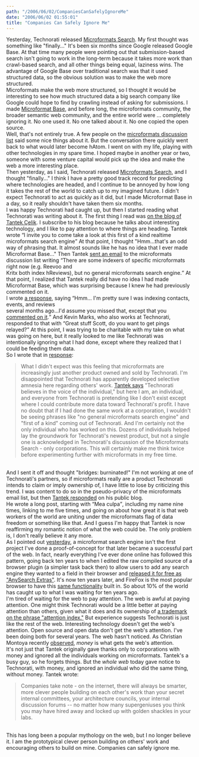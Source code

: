 ```yaml
---
path: "/2006/06/02/CompaniesCanSafelyIgnoreMe" 
date: "2006/06/02 01:55:01" 
title: "Companies Can Safely Ignore Me" 
---
```

Yesterday, Technorati released <a href="http://kitchen.technorati.com/search/">Microformats Search</a>. My first thought was something like "finally..." It's been six months since Google released Google Base. At that time many people were pointing out that submission-based search isn't going to work in the long-term because it takes more work than crawl-based search, and all other things being equal, laziness wins. The advantage of Google Base over traditional search was that it used structured data, so the obvious solution was to make the web more structured.<br>Microformats make the web more structured, so I thought it would be interesting to see how much structured data a big search company like Google could hope to find by crawling instead of asking for submissions. I made <a href="http://www.randomchaos.com/microformats/base/">Microformat Base</a>, and before long, the microformats community, the broader semantic web community, and the entire world were ... completely ignoring it. No one used it. No one talked about it. No one copied the open source.<br>Well, that's not entirely true. A few people on the <a href="http://microformats.org/discuss/">microformats discussion list</a> said some nice things about it. But the conversation there quickly went back to what would later become hAtom. I went on with my life, playing with other technologies in my spare time. I hoped maybe in another year or two, someone with some venture capital would pick up the idea and make the web a more interesting place.<br>Then yesterday, as I said, Technorati released <a href="http://kitchen.technorati.com/search/">Microformats Search</a>, and I thought "finally..." I think I have a pretty good track record for predicting where technologies are headed, and I continue to be annoyed by how long it takes the rest of the world to catch up to my imagined future. I didn't expect Technorati to act as quickly as it did, but I made Microformat Base in a day, so it really shouldn't have taken them six months.<br>I was happy Technorati had caught up, but then I started reading what Technorati was writing about it. The first thing I read was <a href="http://tantek.com/log/2006/05.html#d31t1802">on the blog of Tantek &#199;elik</a>. I subscribe to his blog because he talks about interesting technology, and I like to pay attention to where things are heading. Tantek wrote <q>I invite you to come take a look at this first of a kind realtime microformats search engine</q> At that point, I thought "Hmm...that's an odd way of phrasing that. It almost sounds like he has no idea that I ever made Microformat Base..." Then Tantek <a href="http://microformats.org/discuss/mail/microformats-discuss/2006-May/004248.html">sent an email</a> to the microformats discussion list writing <q>There are some indexers of specific microformats right now (e.g. Reevoo and<br>Kritx both index hReviews), but no general microformats search engine.</q> At that point, I realized that Tantek really did have no idea I had made Microformat Base, which was surprising because I knew he had previously commented on it.<br>I wrote <a href="http://microformats.org/discuss/mail/microformats-discuss/2006-May/004249.html">a response</a>, saying <q>Hmm... I'm pretty sure I was indexing contacts, events, and reviews  <br>several months ago...I'd assume you missed that, except that you <a href="http://microformats.org/discuss/mail/microformats-discuss/2005-December/002204.html">commented on it</a>.</q> And Kevin Marks, who also works at Technorati, responded to that with <q>Great stuff Scott, do you want to get pings relayed?</q> At this point, I was trying to be charitable with my take on what was going on here, but it really looked to me like Technorati was intentionally ignoring what I had done, except where they realized that I could be feeding them data.<br>So I wrote that in <a href="http://microformats.org/discuss/mail/microformats-discuss/2006-June/004252.html">response</a>:<br><blockquote>What I didn't expect was this feeling that microformats are increasingly just another product owned and sold by Technorati.  I'm disappointed that Technorati has apparently developed selective amnesia here regarding others' work.  <a href="http://technorati.com/weblog/2006/05/108.html">Tantek says</a> "Technorati believes in the voice of the individual," but here I am, an individual, and everyone from Technorati is pretending like I don't exist except where I could contribute more data toward Technorati's profit.  I have no doubt that if I had done the same work at a corporation, I wouldn't be seeing phrases like "no general microformats search engine" and "first of a kind" coming out of Technorati.  And I'm certainly not the only individual who has worked on this.  Dozens of individuals helped lay the groundwork for Technorati's newest product, but not a single one is acknowledged in Technorati's discussion of the Microformats Search - only corporations.  This will certainly make me think twice before experimenting further with microformats in my free time.</blockquote><br>And I sent it off and thought "bridges: burninated!" I'm not working at one of Technorati's partners, so if microformats really are a product Technorati intends to claim or imply ownership of, I have little to lose by criticizing this trend. I was content to do so in the pseudo-privacy of the microformats email list, but then <a href="http://tantek.com/log/2006/06.html#d01t1252">Tantek responded</a> on his public blog.<br>He wrote a long post, starting with <q>Mea culpa</q>, including my name nine times, linking to me five times, and going on about how great it is that web workers of the world are uniting under the microformats flag of data freedom or something like that. And I guess I'm happy that Tantek is now reaffirming my romantic notion of what the web could be. The only problem is, I don't really believe it any more.<br>As I pointed out <a href="http://typewriting.org/2006/05/31/Release_Later%2C_Release_Better/">yesterday</a>, a microformat search engine isn't the first project I've done a proof-of-concept for that later became a successful part of the web. In fact, nearly everything I've ever done online has followed this pattern, going back ten years to when I edited the raw compiled source of a browser plugin (a simpler task back then) to allow users to add any search engine they wanted to a field in their browser and <a href="http://www.macresource.com/mrp/archive/199609.shtml">released it for free as "AnySearch Extras"</a>. It's now ten years later, and FireFox is the most popular browser to have this <a href="http://mycroft.mozdev.org/deepdocs/deepdocs.html">same functionality</a> built in. So about 10% of the world has caught up to what I was waiting for ten years ago.<br>I'm tired of waiting for the web to pay attention. The web is awful at paying attention. One might think Technorati would be a little better at paying attention than others, given what it does and its ownership of <a href="http://tess2.uspto.gov/bin/showfield?f=doc&amp;state=n47tud.8.2">a trademark on the phrase "attention index."</a> But experience suggests Technorati is just like the rest of the web. Interesting technology doesn't get the web's attention. Open source and open data don't get the web's attention. I've been doing both for several years. The web hasn't noticed. As Christian Montoya recently <a href="http://www.christianmontoya.com/2006/05/15/web-20-i-about-money/">observed</a>, *money* is what gets the web's attention.<br>It's not just that Tantek originally gave thanks only to corporations with money and ignored all the individuals working on microformats. Tantek's a busy guy, so he forgets things. But the *whole web* today gave notice to Technorati, with money, and ignored an individual who did the same thing, without money. Tantek wrote:<br><blockquote>Companies take note - on the internet, there will always be smarter, more clever people building on each other's work than your secret internal committees, your architecture councils, your internal discussion forums -- no matter how many supergeniuses you think you may have hired away and locked up with golden shackles in your labs.</blockquote><br>This has long been a popular mythology on the web, but I no longer believe it. I am the prototypical clever person building on others' work and encouraging others to build on mine. Companies can safely ignore me.